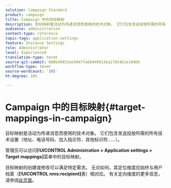 ```yaml
---
solution: Campaign Standard
product: campaign
title: Campaign 中的目标映射
description: 目标映射是活动为传递消息而使用的技术对象。 它们包含发送投放所需的所有技术设置。
audience: administration
content-type: reference
topic-tags: application-settings
feature: Instance Settings
role: Administrator
level: Experienced
translation-type: tm+mt
source-git-commit: 088b49931ee5047fa6b949813ba17654b1e10d60
workflow-type: tm+mt
source-wordcount: '105'
ht-degree: 16%

---
```



# Campaign 中的目标映射{#target-mappings-in-campaign}

目标映射是活动为传递消息而使用的技术对象。 它们包含发送投放所需的所有技术设置（地址、电话号码、加入指示符、其他标识符……）。

管理员可以访问&#x200B;**[!UICONTROL Administration > Application settings > Target mappings]**&#x200B;菜单中的目标映射。

目标映射的创建或修改可以满足特定需求。 无论如何，其定位维度应始终与用户档案（**[!UICONTROL nms:recipient]**&#x200B;表）相对应。 有关定向维度的更多信息，请参阅[此页面](../../automating/using/query.md#targeting-dimensions-and-resources)。
